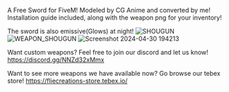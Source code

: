 A Free Sword for FiveM! Modeled by CG Anime and converted by me!
Installation guide included, along with the weapon png for your inventory!

The sword is also emissive(Glows) at night!
![SHOUGUN](https://github.com/LilVegaBoiii/SHOUGUN/assets/127635959/8477474c-57dc-43f1-8689-ba1007076373)
![WEAPON_SHOUGUN](https://github.com/LilVegaBoiii/SHOUGUN/assets/127635959/abd3ee78-2c91-433b-877c-12fc39d6245d)
![Screenshot 2024-04-30 194213](https://github.com/LilVegaBoiii/SHOUGUN/assets/127635959/028896d7-0514-41da-9d4e-ab90e4deabb8)



Want custom weapons? Feel free to join our discord and let us know!
https://discord.gg/NNZd32xMmx

Want to see more weapons we have available now? Go browse our tebex store!
https://fliecreations-store.tebex.io/
